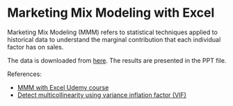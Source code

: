 # Marketing Mix Modeling with Excel

Marketing Mix Modeling (MMM) refers to statistical techniques applied to historical data to understand the marginal contribution that each individual factor has on sales. 

The data is downloaded from [here](https://github.com/yyviolin52/Media-Mix-Modeling/blob/main/Advertising.csv). The results are presented in the PPT file.

References:
- [MMM with Excel Udemy course](https://www.udemy.com/share/105WLW3@E7w8bbQYPkm0rYmMBUCyhB8TTQsDYOt8D85c3DvzVN0sFVzbjwlEpf6lTmgcXvzk1w==/)
- [Detect multicollinearity using variance inflation factor (VIF)](https://www.statology.org/how-to-calculate-vif-in-excel/)
